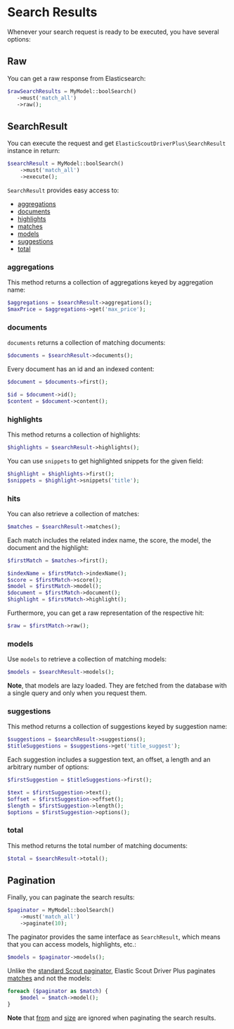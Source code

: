 # Search Results

Whenever your search request is ready to be executed, you have several options:

## Raw

You can get a raw response from Elasticsearch:

 ```php
$rawSearchResults = MyModel::boolSearch()
    ->must('match_all')
    ->raw();
 ```

## SearchResult

You can execute the request and get `ElasticScoutDriverPlus\SearchResult` instance in return:

```php
$searchResult = MyModel::boolSearch()
    ->must('match_all')
    ->execute();
```

`SearchResult` provides easy access to:

* [aggregations](#aggregations)
* [documents](#documents)
* [highlights](#highlights)
* [matches](#matches)
* [models](#models)
* [suggestions](#suggestions)
* [total](#total)

### aggregations

This method returns a collection of aggregations keyed by aggregation name:

```php
$aggregations = $searchResult->aggregations();
$maxPrice = $aggregations->get('max_price');
```

### documents

`documents` returns a collection of matching documents:

```php
$documents = $searchResult->documents();
```

Every document has an id and an indexed content:

```php
$document = $documents->first();

$id = $document->id();
$content = $document->content();
```

### highlights

This method returns a collection of highlights:

```php
$highlights = $searchResult->highlights();
```

You can use `snippets` to get highlighted snippets for the given field:

```php
$highlight = $highlights->first();
$snippets = $highlight->snippets('title');
```

### hits

You can also retrieve a collection of matches:

```php
$matches = $searchResult->matches();
```

Each match includes the related index name, the score, the model, the document and the highlight:

```php
$firstMatch = $matches->first();

$indexName = $firstMatch->indexName();
$score = $firstMatch->score();
$model = $firstMatch->model();
$document = $firstMatch->document();
$highlight = $firstMatch->highlight();
```

Furthermore, you can get a raw representation of the respective hit:

```php
$raw = $firstMatch->raw();
```

### models

Use `models` to retrieve a collection of matching models:

```php
$models = $searchResult->models();
```

**Note**, that models are lazy loaded. They are fetched from the database with a single query and only when you request them.

### suggestions

This method returns a collection of suggestions keyed by suggestion name:

```php
$suggestions = $searchResult->suggestions();
$titleSuggestions = $suggestions->get('title_suggest');
```

Each suggestion includes a suggestion text, an offset, a length and an arbitrary number of options:

```php
$firstSuggestion = $titleSuggestions->first();

$text = $firstSuggestion->text();
$offset = $firstSuggestion->offset();
$length = $firstSuggestion->length();
$options = $firstSuggestion->options();
```

### total

This method returns the total number of matching documents:

```php
$total = $searchResult->total();
```

## Pagination

Finally, you can paginate the search results:

```php
$paginator = MyModel::boolSearch()
    ->must('match_all')
    ->paginate(10);
```

The paginator provides the same interface as `SearchResult`, which means that you can access models, highlights, etc.:

```php
$models = $paginator->models();
```

Unlike the [standard Scout paginator](https://laravel.com/docs/master/scout#pagination), Elastic Scout Driver Plus
paginates [matches](#matches) and not the models:

```php
foreach ($paginator as $match) {
    $model = $match->model();
}
```

**Note** that [from](generic-methods.md#from) and [size](generic-methods.md#size) are ignored when paginating the search results.
